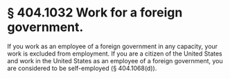 # § 404.1032   Work for a foreign government.

If you work as an employee of a foreign government in any capacity, your work is excluded from employment. If you are a citizen of the United States and work in the United States as an employee of a foreign government, you are considered to be self-employed (§ 404.1068(d)).





